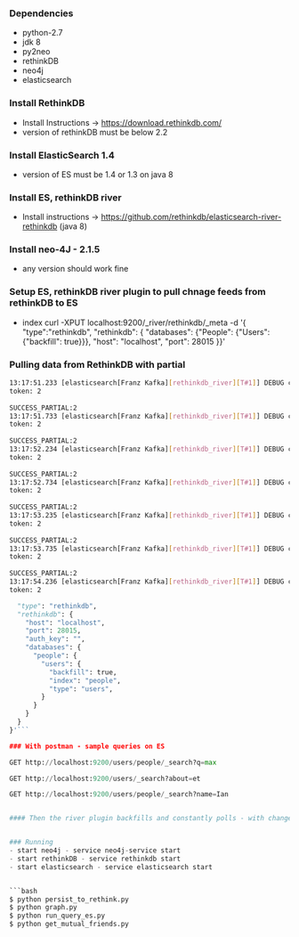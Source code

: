 ### Dependencies
- python-2.7
- jdk 8
- py2neo
- rethinkDB
- neo4j
- elasticsearch


### Install RethinkDB
- Install Instructions -> https://download.rethinkdb.com/
- version of rethinkDB must be below 2.2


### Install ElasticSearch 1.4
- version of ES must be 1.4 or 1.3 on java 8


### Install ES, rethinkDB river
- Install instructions -> https://github.com/rethinkdb/elasticsearch-river-rethinkdb (java 8)


### Install neo-4J - 2.1.5
- any version should work fine


### Setup ES, rethinkDB river plugin to pull chnage feeds from rethinkDB to ES

- index
curl -XPUT localhost:9200/_river/rethinkdb/_meta -d '{
   "type":"rethinkdb",
   "rethinkdb": {
     "databases": {"People": {"Users": {"backfill": true}}},
     "host": "localhost",
     "port": 28015
   }}'


### Pulling data from RethinkDB with partial

```bash SUCCESS_PARTIAL:2
13:17:51.233 [elasticsearch[Franz Kafka][rethinkdb_river][T#1]] DEBUG com.rethinkdb.RethinkDBConnection - running type: CONTINUE
token: 2
 
SUCCESS_PARTIAL:2
13:17:51.733 [elasticsearch[Franz Kafka][rethinkdb_river][T#1]] DEBUG com.rethinkdb.RethinkDBConnection - running type: CONTINUE
token: 2
 
SUCCESS_PARTIAL:2
13:17:52.234 [elasticsearch[Franz Kafka][rethinkdb_river][T#1]] DEBUG com.rethinkdb.RethinkDBConnection - running type: CONTINUE
token: 2
 
SUCCESS_PARTIAL:2
13:17:52.734 [elasticsearch[Franz Kafka][rethinkdb_river][T#1]] DEBUG com.rethinkdb.RethinkDBConnection - running type: CONTINUE
token: 2
 
SUCCESS_PARTIAL:2
13:17:53.235 [elasticsearch[Franz Kafka][rethinkdb_river][T#1]] DEBUG com.rethinkdb.RethinkDBConnection - running type: CONTINUE
token: 2
 
SUCCESS_PARTIAL:2
13:17:53.735 [elasticsearch[Franz Kafka][rethinkdb_river][T#1]] DEBUG com.rethinkdb.RethinkDBConnection - running type: CONTINUE
token: 2
 
SUCCESS_PARTIAL:2
13:17:54.236 [elasticsearch[Franz Kafka][rethinkdb_river][T#1]] DEBUG com.rethinkdb.RethinkDBConnection - running type: CONTINUE
token: 2
```


```python curl -XPUT localhost:9200/_river/rethinkdb/_meta -d '{
  "type": "rethinkdb",
  "rethinkdb": {
    "host": "localhost",
    "port": 28015,
    "auth_key": "",
    "databases": {
      "people": {
        "users": {
          "backfill": true,
          "index": "people",
          "type": "users",
        }
      }
    }
  }
}'```

### With postman - sample queries on ES

GET http://localhost:9200/users/people/_search?q=max

GET http://localhost:9200/users/_search?about=et

GET http://localhost:9200/users/people/_search?name=Ian


#### Then the river plugin backfills and constantly polls - with change feeds in rethinkDB this is faster and more efficient


### Running
- start neo4j - service neo4j-service start
- start rethinkDB - service rethinkdb start
- start elasticsearch - service elasticsearch start


```bash
$ python persist_to_rethink.py
$ python graph.py
$ python run_query_es.py
$ python get_mutual_friends.py
```
